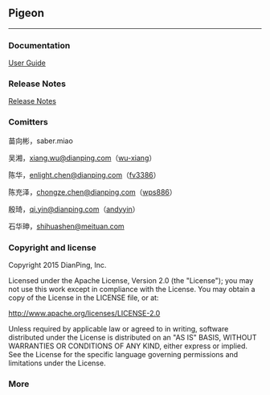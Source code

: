 ## Pigeon 
------

### Documentation
[User Guide](https://github.com/dianping/pigeon/blob/master/USER_GUIDE.md)

### Release Notes
[Release Notes](https://github.com/dianping/pigeon/blob/master/RELEASE.md)

### Comitters
苗向彬，saber.miao

吴湘，xiang.wu@dianping.com（[wu-xiang](https://github.com/wu-xiang)）

陈华，enlight.chen@dianping.com（[fv3386](https://github.com/fv3386)）

陈充泽，chongze.chen@dianping.com（[wps886](https://github.com/wps886)）

殷琦，qi.yin@dianping.com（[andyyin](https://github.com/andyyin)）

石华珅，shihuashen@meituan.com


### Copyright and license

Copyright 2015 DianPing, Inc.

Licensed under the Apache License, Version 2.0 (the "License"); you may not use this work except in compliance with the License. You may obtain a copy of the License in the LICENSE file, or at:

http://www.apache.org/licenses/LICENSE-2.0

Unless required by applicable law or agreed to in writing, software distributed under the License is distributed on an "AS IS" BASIS, WITHOUT WARRANTIES OR CONDITIONS OF ANY KIND, either express or implied. See the License for the specific language governing permissions and limitations under the License.

### More